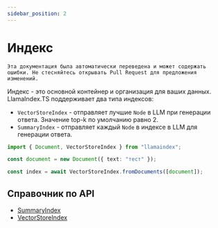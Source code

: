 ```yaml
---
sidebar_position: 2
---
```


# Индекс

`Эта документация была автоматически переведена и может содержать ошибки. Не стесняйтесь открывать Pull Request для предложения изменений.`

Индекс - это основной контейнер и организация для ваших данных. LlamaIndex.TS поддерживает два типа индексов:

- `VectorStoreIndex` - отправляет лучшие `Node` в LLM при генерации ответа. Значение top-k по умолчанию равно 2.
- `SummaryIndex` - отправляет каждый `Node` в индексе в LLM для генерации ответа.

```typescript
import { Document, VectorStoreIndex } from "llamaindex";

const document = new Document({ text: "тест" });

const index = await VectorStoreIndex.fromDocuments([document]);
```

## Справочник по API

- [SummaryIndex](../../api/classes/SummaryIndex.md)
- [VectorStoreIndex](../../api/classes/VectorStoreIndex.md)
